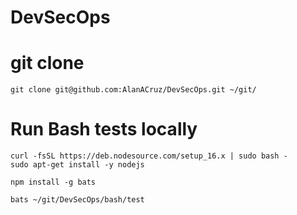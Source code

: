 # DevSecOps

# git clone
```
git clone git@github.com:AlanACruz/DevSecOps.git ~/git/
```

# Run Bash tests locally
```
curl -fsSL https://deb.nodesource.com/setup_16.x | sudo bash -
sudo apt-get install -y nodejs

npm install -g bats
   
bats ~/git/DevSecOps/bash/test
```